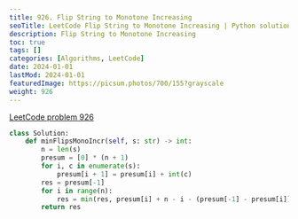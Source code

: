 ```yaml
---
title: 926. Flip String to Monotone Increasing
seoTitle: LeetCode Flip String to Monotone Increasing | Python solution and explanation
description: Flip String to Monotone Increasing
toc: true
tags: []
categories: [Algorithms, LeetCode]
date: 2024-01-01
lastMod: 2024-01-01
featuredImage: https://picsum.photos/700/155?grayscale
weight: 926
---
```


[LeetCode problem 926](https://leetcode.com/problems/flip-string-to-monotone-increasing/)

```python
class Solution:
    def minFlipsMonoIncr(self, s: str) -> int:
        n = len(s)
        presum = [0] * (n + 1)
        for i, c in enumerate(s):
            presum[i + 1] = presum[i] + int(c)
        res = presum[-1]
        for i in range(n):
            res = min(res, presum[i] + n - i - (presum[-1] - presum[i]))
        return res

```
